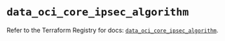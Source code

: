 # `data_oci_core_ipsec_algorithm`

Refer to the Terraform Registry for docs: [`data_oci_core_ipsec_algorithm`](https://registry.terraform.io/providers/oracle/oci/6.18.0/docs/data-sources/core_ipsec_algorithm).
